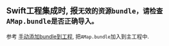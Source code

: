 ## Swift工程集成时, 报`无效的资源bundle，请检查AMap.bundle是否正确导入。`
参考 [手动添加bundle到工程](https://lbs.amap.com/api/ios-sdk/guide/create-project/manual-configuration), 把`AMap.bundle`加入到主工程中. 